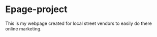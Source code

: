 # Epage-project
This is my webpage created for local street vendors to easily do there online marketing.
